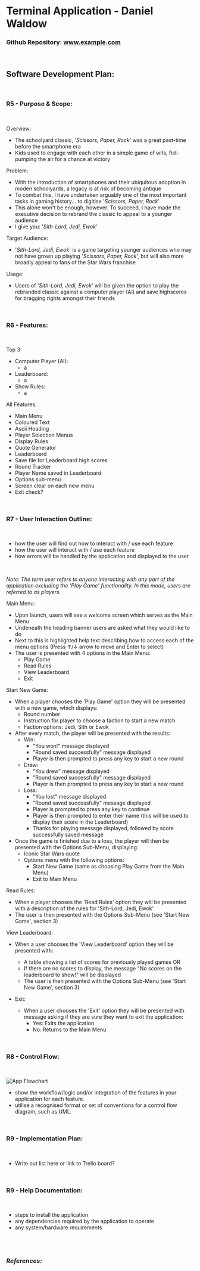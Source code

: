 # **Terminal Application - Daniel Waldow**

### Github Repository: www.example.com

<br>

## **Software Development Plan:**

<br>

### **R5 - Purpose & Scope:**

<br>

Overview:
- The schoolyard classic, '*Scissors, Paper, Rock*' was a great past-time before the smartphone era
- Kids used to engage with each other in a simple game of wits, fist-pumping the air for a chance at victory

Problem:

- With the introduction of smartphones and their ubiquitous adoption in moden schoolyards, a legacy is at risk of becoming antique 
- To combat this, I have undertaken arguably one of the most important tasks in gaming history... to digitise '*Scissors, Paper, Rock*'
- This alone won't be enough, however. To succeed, I have made the executive decision to rebrand the classic to appeal to a younger audience
- I give you: '*Sith-Lord, Jedi, Ewok*'

Target Audience:
- '*Sith-Lord, Jedi, Ewok*' is a game targeting younger audiences who may not have grown up playing '*Scissors, Paper, Rock*', but will also more broadly appeal to fans of the Star Wars franchise

Usage:
- Users of '*Sith-Lord, Jedi, Ewok*' will be given the option to play the rebranded classic against a computer player (AI) and save highscores for bragging rights amongst their friends

<br>

### **R6 - Features:**

<br>

Top 3:
- Computer Player (AI):
  - a
- Leaderboard:
  - a
- Show Rules:
  - a

All Features:
- Main Menu
- Coloured Text
- Ascii Heading
- Player Selection Menus
- Display Rules
- Quote Generator
- Leaderboard
- Save file for Leaderboard high scores
- Round Tracker
- Player Name saved in Leaderboard
- Options sub-menu
- Screen clear on each new menu
- Exit check?

<br>

### **R7 - User Interaction Outline:**

<br>

- how the user will find out how to interact with / use each feature
- how the user will interact with / use each feature
- how errors will be handled by the application and displayed to the user

<br>

*Note: The term user refers to anyone interacting with any part of the application excluding the 'Play Game' functionality. In this mode, users are referred to as players.*

Main Menu:
- Upon launch, users will see a welcome screen which serves as the Main Menu
- Undeneath the heading banner users are asked what they would like to do
- Next to this is highlighted help text describing how to access each of the menu options (Press ↑/↓ arrow to move and Enter to select)
- The user is presented with 4 options in the Main Menu:
  - Play Game
  - Read Rules
  - View Leaderboard
  - Exit

Start New Game:
  - When a player chooses the 'Play Game' option they will be presented with a new game, which displays:
    - Round number
    - Instruction for player to choose a faction to start a new match
    - Faction options: Jedi, Sith or Ewok
  - After every match, the player will be presented with the results:
    - Win: 
      - "You won!" message displayed
      - "Round saved successfully" message displayed
      - Player is then prompted to press any key to start a new round
    - Draw: 
      - "You drew" message displayed
      - "Round saved successfully" message displayed
      - Player is then prompted to press any key to start a new round
    - Loss:
      - "You lost" message displayed
      - "Round saved successfully" message displayed 
      - Player is prompted to press any key to continue
      - Player is then prompted to enter their name (this will be used to display their score in the Leaderboard)
      - Thanks for playing message displayed, followed by score successfully saved message
  - Once the game is finished due to a loss, the player will then be presented with the Options Sub-Menu, displaying:
    - Iconic Star Wars quote
    - Options menu with the following options:
      - Start New Game (same as choosing Play Game from the Main Menu)
      - Exit to Main Menu

Read Rules:
  - When a player chooses the 'Read Rules' option they will be presented with a description of the rules for 'Sith-Lord, Jedi, Ewok'
  - The user is then presented with the Options Sub-Menu (see 'Start New Game', section 3)

View Leaderboard:
  - When a user chooses the 'View Leaderboard' option they will be presented with:
    - A table showing a list of scores for previously played games OR
    - If there are no scores to display, the message "No scores on the leaderboard to show!" will be displayed
    - The user is then presented with the Options Sub-Menu (see 'Start New Game', section 3)

- Exit:
  - When a user chooses the 'Exit' option they will be presented with message asking if they are sure they want to exit the application:
    - Yes: Exits the application
    - No: Returns to the Main Menu

<br>

### **R8 - Control Flow:**

<br>

![App Flowchart](docs/img/flowcharts/app-game-overview-flowcharts_white.png)

- show the workflow/logic and/or integration of the features in your application for each feature.
- utilise a recognised format or set of conventions for a control flow diagram, such as UML.

<br>

### **R9 - Implementation Plan:**

<br>

- Write out list here or link to Trello board?

<br>

### **R9 - Help Documentation:**

<br>

- steps to install the application
- any dependencies required by the application to operate
- any system/hardware requirements

<br>

<br>

### *References:*